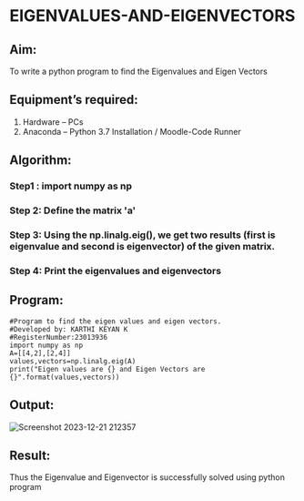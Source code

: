 # EIGENVALUES-AND-EIGENVECTORS
## Aim:
To write a python program to find the Eigenvalues and Eigen Vectors
## Equipment’s required:
1. 	Hardware – PCs
2. 	Anaconda – Python 3.7 Installation / Moodle-Code Runner
## Algorithm:
### Step1 : import numpy as np
### Step 2: Define the matrix 'a'
### Step 3: Using the np.linalg.eig(),  we get two results (first is eigenvalue and second is eigenvector) of the given matrix.
### Step 4: Print the eigenvalues and eigenvectors

## Program:
```
#Program to find the eigen values and eigen vectors.
#Developed by: KARTHI KEYAN K
#RegisterNumber:23013936
import numpy as np
A=[[4,2],[2,4]]
values,vectors=np.linalg.eig(A)
print("Eigen values are {} and Eigen Vectors are {}".format(values,vectors))
```

## Output:
![Screenshot 2023-12-21 212357](https://github.com/Karthi051/EIGENVALUES-AND-EIGENVECTORS/assets/148327224/2642c03a-a04e-4979-b394-6e785ce659f3)

## Result:
Thus the Eigenvalue and Eigenvector is successfully solved using python program
